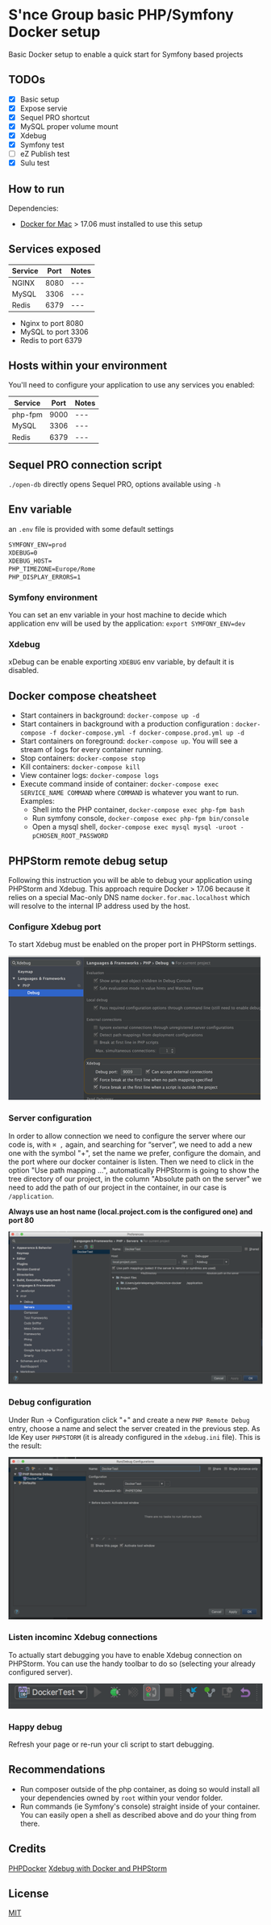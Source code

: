 # S'nce Group basic PHP/Symfony Docker setup

Basic Docker setup to enable a quick start for Symfony based projects

## TODOs

- [x] Basic setup
- [x] Expose servie
- [x] Sequel PRO shortcut
- [x] MySQL proper volume mount
- [x] Xdebug
- [x] Symfony test
- [ ] eZ Publish test
- [x] Sulu test
 
## How to run

Dependencies:

  * [Docker for Mac](https://www.docker.com/community-edition#/download) > 17.06 must installed to use this setup

## Services exposed

| Service | Port | Notes |
| --- | --- | --- |
| NGINX | 8080 | --- |
| MySQL | 3306 | --- |
| Redis | 6379 | --- |

  * Nginx to port 8080
  * MySQL to port 3306
  * Redis to port 6379 

## Hosts within your environment

You'll need to configure your application to use any services you enabled:

| Service | Port | Notes |
| --- | --- | --- |
| php-fpm | 9000 | --- |
| MySQL | 3306 | --- |
| Redis | 6379 | --- |

## Sequel PRO connection script

`./open-db` directly opens Sequel PRO, options available using `-h`

## Env variable

an `.env` file is provided with some default settings

```
SYMFONY_ENV=prod
XDEBUG=0
XDEBUG_HOST=
PHP_TIMEZONE=Europe/Rome
PHP_DISPLAY_ERRORS=1
```

### Symfony environment

You can set an env variable in your host machine to decide which application env will be used by the application: `export SYMFONY_ENV=dev`

### Xdebug

xDebug can be enable exporting `XDEBUG` env variable, by default it is disabled.



## Docker compose cheatsheet

  * Start containers in background: `docker-compose up -d`
  * Start containers in background with a production configuration : `docker-compose -f docker-compose.yml -f docker-compose.prod.yml up -d`
  * Start containers on foreground: `docker-compose up`. You will see a stream of logs for every container running.
  * Stop containers: `docker-compose stop`
  * Kill containers: `docker-compose kill`
  * View container logs: `docker-compose logs`
  * Execute command inside of container: `docker-compose exec SERVICE_NAME COMMAND` where `COMMAND` is whatever you want to run. Examples:
    * Shell into the PHP container, `docker-compose exec php-fpm bash`
    * Run symfony console, `docker-compose exec php-fpm bin/console`
    * Open a mysql shell, `docker-compose exec mysql mysql -uroot -pCHOSEN_ROOT_PASSWORD`

## PHPStorm remote debug setup

Following this instruction you will be able to debug your application using PHPStorm and Xdebug. This approach require Docker > 17.06 because it relies on a special Mac-only DNS name `docker.for.mac.localhost` which will resolve to the internal IP address used by the host.

### Configure Xdebug port

To start Xdebug must be enabled on the proper port in PHPStorm settings.

![PHPStorm configuration](docs/images/debug-1.png)

### Server configuration

In order to allow connection we need to configure the server where our code is, with `⌘ ,` again, and searching for “server”, we need to add a new one with the symbol "+", set the name we prefer, configure the domain, and the port where our docker container is listen. Then we need to click in the option "Use path mapping …", automatically PHPStorm is going to show the tree directory of our project, in the column "Absolute path on the server" we need to add the path of our project in the container, in our case is `/application`.

**Always use an host name (local.project.com is the configured one) and port 80**

![PHPStorm configuration](docs/images/debug-2.png)

### Debug configuration

Under Run -> Configuration click "+" and create a new `PHP Remote Debug` entry, choose a name and select the server created in the previous step. As Ide Key user `PHPSTORM` (it is already configured in the `xdebug.ini` file). This is the result:

![PHPStorm configuration](docs/images/debug-3.png)

### Listen incominc Xdebug connections

To actually start debugging you have to enable Xdebug connection on PHPStorm. You can use the handy toolbar to do so (selecting your already configured server).

![PHPStorm configuration](docs/images/debug-4.png)

### Happy debug

Refresh your page or re-run your cli script to start debugging.

## Recommendations

  * Run composer outside of the php container, as doing so would install all your dependencies owned by `root` within your vendor folder.
  * Run commands (ie Symfony's console) straight inside of your container. You can easily open a shell as described above and do your thing from there.

## Credits
[PHPDocker](https://phpdocker.io/generator)
[Xdebug with Docker and PHPStorm](https://medium.com/@pablofmorales/xdebug-with-docker-and-phpstorm-786da0d0fad2)

## License
[MIT](/LICENSE)